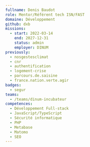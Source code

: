 ```yaml
---
fullname: Denis Baudot
role: Mentor/Référent tech ISN/FAST
domaine: Développement
github: dxb
missions:
  - start: 2022-03-14
    end: 2027-12-31
    status: admin
    employer: DINUM
previously:
  - nosgestesclimat
  - cnr
  - authentification
  - logement-crise
  - parcours.de.saisine
  - france.nation.verte.agir
badges:
  - segur
teams:
  - /teams/dinum-incubateur
competences:
  - Développement Full-stack
  - JavaScript/TypeScript
  - Sécurité informatique
  - PHP
  - Metabase
  - Matomo
  - SEO
---
```

